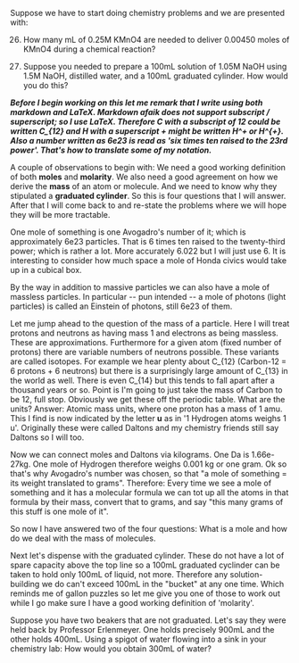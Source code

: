 Suppose we have to start doing chemistry problems and we are presented with: 

26. How many mL of 0.25M KMnO4 are needed to deliver 0.00450 moles of KMnO4 during a chemical reaction? 


27. Suppose you needed to prepare a 100mL solution of 1.05M NaOH using 1.5M NaOH, distilled water, and a 100mL 
graduated cylinder. How would you do this?


***Before I begin working on this let me remark that I write using both markdown and LaTeX. Markdown afaik does not
support subscript / superscript; so I use LaTeX. Therefore C with a subscript of 12 could be written C_{12} and H 
with a superscript + might be written H^+ or H^{+}. Also a number written as 6e23 is read as 'six times ten
raised to the 23rd power'. That's how to translate some of my notation.***


A couple of observations to begin with: We need a good working definition of both **moles** and **molarity**. We also need
a good agreement on how we derive the **mass** of an atom or molecule. And we need to know why they stipulated a 
**graduated cylinder**. So this is four questions that I will answer. After that I will come back to and re-state 
the problems where we will hope they will be more tractable. 


One mole of something is one Avogadro's number of it; which is approximately 6e23 particles. That is 6 times ten raised 
to the twenty-third power; which is rather a lot. More accurately 6.022 but I will just use 6. It is interesting to
consider how much space a mole of Honda civics would take up in a cubical box.


By the way in addition to massive particles we can also have a mole of 
massless particles. In particular -- pun intended -- a mole of photons (light particles) is called an Einstein of 
photons, still 6e23 of them.


Let me jump ahead to the question of the mass of a particle. Here I will treat protons and neutrons as having 
mass 1 and electrons as being massless. These are approximations. Furthermore for a given atom (fixed number
of protons) there are variable numbers of neutrons possible. These variants are called isotopes. For example 
we hear plenty about C_{12} (Carbon-12 = 6 protons + 6 neutrons) but there is a surprisingly large amount of 
C_{13} in the world as well. There is even C_{14} but this tends to fall apart after a thousand years or so. 
Point is I'm going to just take the mass of Carbon to be 12, full stop. Obviously we get these off the periodic
table. What are the units? Answer: Atomic mass units, where one proton has a mass of 1 amu. This I find is now
indicated by the letter **u** as in '1 Hydrogen atoms weighs 1 u'. Originally these were called Daltons and
my chemistry friends still say Daltons so I will too.


Now we can connect moles and Daltons via kilograms. One Da is 1.66e-27kg. One mole of Hydrogen therefore weighs
0.001 kg or one gram. Ok so that's why Avogadro's number was chosen, so that "a mole of something = its weight
translated to grams". Therefore: Every time we see a mole of something and it has a molecular formula we can 
tot up all the atoms in that formula by their mass, convert that to grams, and say "this many grams of this 
stuff is one mole of it". 


So now I have answered two of the four questions: What is a mole and how do we deal with the mass of molecules. 


Next let's dispense with the graduated cylinder. These do not have a lot of spare capacity above the top
line so a 100mL graduated cyclinder can be taken to hold only 100mL of liquid, not more. Therefore any 
solution-building we do can't exceed 100mL in the "bucket" at any one time. Which reminds me of gallon 
puzzles so let me give you one of those to work out while I go make sure I have a good working definition
of 'molarity'. 


Suppose you have two beakers that are not graduated. Let's say they were held back by Professor Erlenmeyer.
One holds precisely 900mL and the other holds 400mL. Using a spigot of water flowing into a sink in your
chemistry lab: How would you obtain 300mL of water? 




